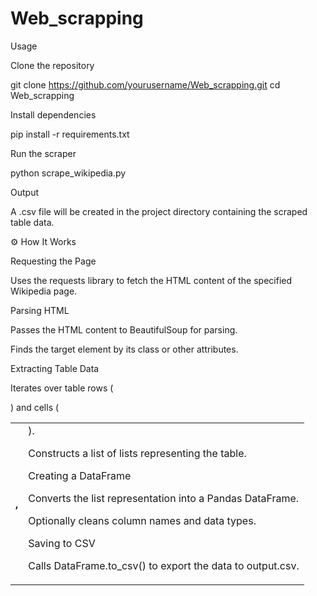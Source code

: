 # Web_scrapping
Usage

Clone the repository

git clone https://github.com/yourusername/Web_scrapping.git
cd Web_scrapping

Install dependencies

pip install -r requirements.txt

Run the scraper

python scrape_wikipedia.py

Output

A .csv file will be created in the project directory containing the scraped table data.

⚙️ How It Works

Requesting the Page

Uses the requests library to fetch the HTML content of the specified Wikipedia page.

Parsing HTML

Passes the HTML content to BeautifulSoup for parsing.

Finds the target <table> element by its class or other attributes.

Extracting Table Data

Iterates over table rows (<tr>) and cells (<th>, <td>).

Constructs a list of lists representing the table.

Creating a DataFrame

Converts the list representation into a Pandas DataFrame.

Optionally cleans column names and data types.

Saving to CSV

Calls DataFrame.to_csv() to export the data to output.csv.

